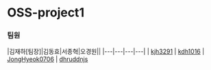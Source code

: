 # OSS-project1
### 팀원
|김재하[팀장]|김동효|서종혁|오경원||
|---|---|---|---|
| [kjh3291](https://github.com/kjh3291) | [kdh1016]([https://github.com/mondayy1](https://github.com/kdh041016))  | [JongHyeok0706]([https://github.com/KangJiUng](https://github.com/JongHyeok0706)) | [dhruddnjs]([https://github.com/Hyunjiiing](https://github.com/dhruddnjs)https://github.com/dhruddnjs)
